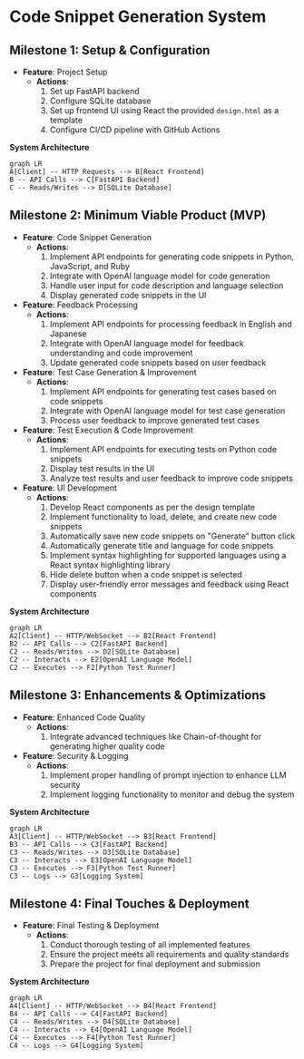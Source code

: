 # Code Snippet Generation System

## Milestone 1: Setup & Configuration
- **Feature**: Project Setup
  - **Actions**:
    1. Set up FastAPI backend
    1. Configure SQLite database
    1. Set up frontend UI using React the provided `design.html` as a template
    1. Configure CI/CD pipeline with GitHub Actions

**System Architecture**

```mermaid
graph LR
A[Client] -- HTTP Requests --> B[React Frontend]
B -- API Calls --> C[FastAPI Backend]
C -- Reads/Writes --> D[SQLite Database]
```

## Milestone 2: Minimum Viable Product (MVP)
- **Feature**: Code Snippet Generation
  - **Actions**:
    1. Implement API endpoints for generating code snippets in Python, JavaScript, and Ruby
    1. Integrate with OpenAI language model for code generation
    1. Handle user input for code description and language selection
    1. Display generated code snippets in the UI
- **Feature**: Feedback Processing
  - **Actions**:
    1. Implement API endpoints for processing feedback in English and Japanese
    1. Integrate with OpenAI language model for feedback understanding and code improvement
    1. Update generated code snippets based on user feedback
- **Feature**: Test Case Generation & Improvement
  - **Actions**:
    1. Implement API endpoints for generating test cases based on code snippets
    1. Integrate with OpenAI language model for test case generation
    1. Process user feedback to improve generated test cases
- **Feature**: Test Execution & Code Improvement
  - **Actions**:
    1. Implement API endpoints for executing tests on Python code snippets
    1. Display test results in the UI
    1. Analyze test results and user feedback to improve code snippets
- **Feature**: UI Development
  - **Actions**:
    1. Develop React components as per the design template
    1. Implement functionality to load, delete, and create new code snippets
    1. Automatically save new code snippets on "Generate" button click
    1. Automatically generate title and language for code snippets
    1. Implement syntax highlighting for supported languages using a React syntax highlighting library
    1. Hide delete button when a code snippet is selected
    1. Display user-friendly error messages and feedback using React components

**System Architecture**

```mermaid
graph LR
A2[Client] -- HTTP/WebSocket --> B2[React Frontend]
B2 -- API Calls --> C2[FastAPI Backend]
C2 -- Reads/Writes --> D2[SQLite Database]
C2 -- Interacts --> E2[OpenAI Language Model]
C2 -- Executes --> F2[Python Test Runner]
```

## Milestone 3: Enhancements & Optimizations
- **Feature**: Enhanced Code Quality
  - **Actions**:
    1. Integrate advanced techniques like Chain-of-thought for generating higher quality code
- **Feature**: Security & Logging
  - **Actions**:
    1. Implement proper handling of prompt injection to enhance LLM security
    1. Implement logging functionality to monitor and debug the system

**System Architecture**

```mermaid
graph LR
A3[Client] -- HTTP/WebSocket --> B3[React Frontend]
B3 -- API Calls --> C3[FastAPI Backend]
C3 -- Reads/Writes --> D3[SQLite Database]
C3 -- Interacts --> E3[OpenAI Language Model]
C3 -- Executes --> F3[Python Test Runner]
C3 -- Logs --> G3[Logging System]
```

## Milestone 4: Final Touches & Deployment
- **Feature**: Final Testing & Deployment
  - **Actions**:
    1. Conduct thorough testing of all implemented features
    1. Ensure the project meets all requirements and quality standards
    1. Prepare the project for final deployment and submission

**System Architecture**

```mermaid
graph LR
A4[Client] -- HTTP/WebSocket --> B4[React Frontend]
B4 -- API Calls --> C4[FastAPI Backend]
C4 -- Reads/Writes --> D4[SQLite Database]
C4 -- Interacts --> E4[OpenAI Language Model]
C4 -- Executes --> F4[Python Test Runner]
C4 -- Logs --> G4[Logging System]
```
